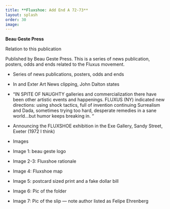 ```yaml
---
title: **Fluxshoe: Add End A 72-73**
layout: splash
order: 30
image:
---
```

**Beau Geste Press**

Relation to this publication

Published by Beau Geste Press. This is a series of news publication, posters, odds and ends related to the Fluxus movement.

-   Series of news publications, posters, odds and ends

-   In and Exter Art News clipping, John Dalton states

-   “IN SPITE OF NAUGHTY galleries and commercialization there have been other artistic events and happenings. FLUXUS (NY) indicated new directions: using shock tactics, full of invention continuing Surrealism and Dada, sometimes trying too hard, desperate remedies in a sane world…but humor keeps breaking in. “

-   Announcing the FLUXSHOE exhibition in the Exe Gallery, Sandy Street, Exeter (1972 I think)

-   Images

-   Image 1: beau geste logo

-   Image 2-3: Fluxshoe rationale

-   Image 4: Fluxshoe map

-   Image 5: postcard sized print and a fake dollar bill

-   Image 6: Pic of the folder

-   Image 7: Pic of the slip — note author listed as Felipe Ehrenberg
